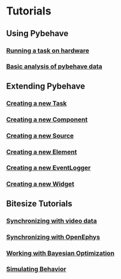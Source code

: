 # Tutorials

## Using Pybehave

### [Running a task on hardware](tutorials/task_on_hardware.md)

### [Basic analysis of pybehave data]()

## Extending Pybehave

### [Creating a new Task]()

### [Creating a new Component]()

### [Creating a new Source]()

### [Creating a new Element]()

### [Creating a new EventLogger]()

### [Creating a new Widget]()

## Bitesize Tutorials

### [Synchronizing with video data]()

### [Synchronizing with OpenEphys]()

### [Working with Bayesian Optimization]()

### [Simulating Behavior]()